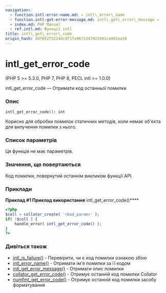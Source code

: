 ```yaml
---
navigation:
  - function.intl-error-name.md: « intl\_error\_name
  - function.intl-get-error-message.md: intl\_get\_error\_message »
  - index.md: PHP Manual
  - ref.intl.md: Функції intl
title: intl\_get\_error\_code
origin_hash: ddf652f5224dc9f1fa9671347921941ca401ea50
---
```

# intl\_get\_error\_code

(PHP 5 >= 5.3.0, PHP 7, PHP 8, PECL intl >= 1.0.0)

intl\_get\_error\_code — Отримати код останньої помилки

### Опис

```methodsynopsis
intl_get_error_code(): int
```

Корисно для обробки помилок статичних методів, коли немає об'єкта для вилучення помилки з нього.

### Список параметрів

Ця функція не має параметрів.

### Значення, що повертаються

Код помилки, повернутий останнім викликом функції API.

### Приклади

**Приклад #1 Приклад використання** intl\_get\_error\_code()\*\*\*\*

```php
<?php
$coll = collator_create( '<bad_param>' );
if( !$coll ) {
    handle_error( intl_get_error_code() );
}
?>
```

### Дивіться також

-   [intl\_is\_failure()](function.intl-is-failure.md) \- Перевірити, чи є код помилки ознакою збою
-   [intl\_error\_name()](function.intl-error-name.md) \- Отримати ім'я помилки за її кодом
-   [intl\_get\_error\_message()](function.intl-get-error-message.md) \- Отримати опис помилки
-   [collator\_get\_error\_code()](collator.geterrorcode.md) \- Отримує останній код помилки Collator
-   [numfmt\_get\_error\_code()](numberformatter.geterrorcode.md) \- Отримує останній код помилки засобу форматування
